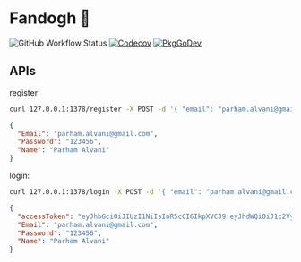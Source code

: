 # Fandogh :chestnut:

![GitHub Workflow Status](https://img.shields.io/github/workflow/status/1995parham/fandogh/ci?label=ci&logo=github&style=flat-square)
[![Codecov](https://img.shields.io/codecov/c/gh/1995parham/fandogh?logo=codecov&style=flat-square)](https://codecov.io/gh/1995parham/fandogh)
[![PkgGoDev](https://pkg.go.dev/badge/github.com/1995parham/fandogh)](https://pkg.go.dev/github.com/1995parham/fandogh)

## APIs

register

```sh
curl 127.0.0.1:1378/register -X POST -d '{ "email": "parham.alvani@gmail.com", "name": "Parham Alvani", "password": "123456" }' -H 'Content-Type: application/json'
```

```json
{
  "Email": "parham.alvani@gmail.com",
  "Password": "123456",
  "Name": "Parham Alvani"
}
```

login:

```sh
curl 127.0.0.1:1378/login -X POST -d '{ "email": "parham.alvani@gmail.com", "password": "123456" }' -H 'Content-Type: application/json'
```

```json
{
  "accessToken": "eyJhbGciOiJIUzI1NiIsInR5cCI6IkpXVCJ9.eyJhdWQiOiJ1c2VyIiwiZXhwIjoxNjI1MzU4MDQ1LCJqdGkiOiI4NTYxYzA4NC1kYzAxLTQ0ZmEtODEyZS05ZjNhZDJlNDcxNTAiLCJpYXQiOjE2MjUzNTQ0NDUsImlzcyI6ImZhbmRvZ2giLCJuYmYiOjE2MjUzNTQ0NDUsInN1YiI6InBhcmhhbS5hbHZhbmlAZ21haWwuY29tIn0.hUiEGqQxCSTQOFDPBypKkdI85q7TxSGENY6IwA2QR7E",
  "Email": "parham.alvani@gmail.com",
  "Password": "123456",
  "Name": "Parham Alvani"
}
```
